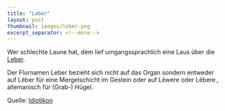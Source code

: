 ```yaml
---
title: "Leber"
layout: post
thumbnail: images/leber.png
excerpt_separator: <!--more-->
---
```


Wer schlechte Laune hat, dem lief umgangssprachlich eine Laus über die [Leber](https://s.geo.admin.ch/9fb5fdf379).

Der Flurnamen Leber bezieht sich nicht auf das Organ sondern entweder auf Lëber für eine Mergelschicht im Gestein oder auf Lēwere oder Lēbere , allemanisch für (Grab-) Hügel.

Quelle: [Idiotikon](https://digital.idiotikon.ch/idtkn/id3.htm#!page/30975/mode/1up)
<!--more-->